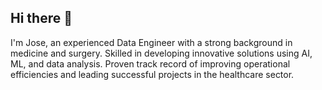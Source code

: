 ## Hi there 👋

I'm Jose, an experienced Data Engineer with a strong background in medicine and surgery. Skilled in developing innovative solutions using AI, ML, and data analysis. Proven track record of improving operational efficiencies and leading successful projects in the healthcare sector. 

<!--
**joseavegaa/joseavegaa** is a ✨ _special_ ✨ repository because its `README.md` (this file) appears on your GitHub profile.

Here are some ideas to get you started:

- 🔭 I’m currently working on ...
- 🌱 I’m currently learning ...
- 👯 I’m looking to collaborate on ...
- 🤔 I’m looking for help with ...
- 💬 Ask me about ...
- 📫 How to reach me: ...
- 😄 Pronouns: ...
- ⚡ Fun fact: ...
-->
